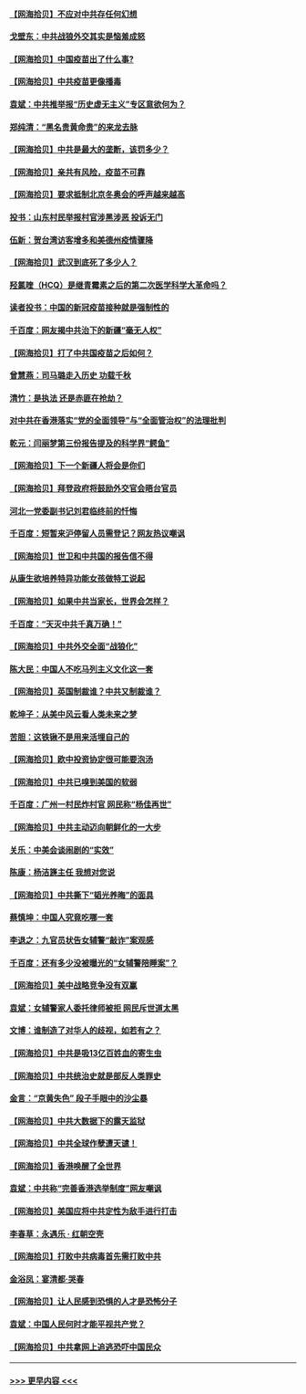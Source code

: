 #### [【网海拾贝】不应对中共存任何幻想](../pages/nsc993/n12881460.md?t=04160152) 
#### [戈壁东：中共战狼外交其实是恼羞成怒](../pages/nsc993/n12880392.md?t=04160152) 
#### [【网海拾贝】中国疫苗出了什么事?](../pages/nsc993/n12879124.md?t=04160152) 
#### [【网海拾贝】中共疫苗更像播毒](../pages/nsc993/n12876631.md?t=04160152) 
#### [袁斌：中共推举报“历史虚无主义”专区意欲何为？](../pages/nsc993/n12876530.md?t=04160152) 
#### [郑纯清：“黑名贵黄命贵”的来龙去脉](../pages/nsc993/n12875589.md?t=04160152) 
#### [【网海拾贝】中共是最大的垄断，该罚多少？](../pages/nsc993/n12874006.md?t=04160152) 
#### [【网海拾贝】亲共有风险，疫苗不可靠](../pages/nsc993/n12872224.md?t=04160152) 
#### [【网海拾贝】要求抵制北京冬奥会的呼声越来越高](../pages/nsc993/n12868962.md?t=04160152) 
#### [投书：山东村民举报村官涉黑涉恶 投诉无门](../pages/nsc993/n12869726.md?t=04160152) 
#### [伍新：贺台湾访客增多和美德州疫情骤降](../pages/nsc993/n12865651.md?t=04160152) 
#### [【网海拾贝】武汉到底死了多少人？](../pages/nsc993/n12863707.md?t=04160152) 
#### [羟氯喹（HCQ）是继青霉素之后的第二次医学科学大革命吗？](../pages/nsc993/n12638564.md?t=04160152) 
#### [读者投书：中国的新冠疫苗接种就是强制性的](../pages/nsc993/n12859932.md?t=04160152) 
#### [千百度：网友揭中共治下的新疆“毫无人权”](../pages/nsc993/n12858385.md?t=04160152) 
#### [【网海拾贝】打了中共国疫苗之后如何？](../pages/nsc993/n12857866.md?t=04160152) 
#### [曾慧燕：司马璐走入历史 功载千秋](../pages/nsc993/n12856996.md?t=04160152) 
#### [清竹：是执法 还是赤匪在抢劫？](../pages/nsc993/n12856952.md?t=04160152) 
#### [对中共在香港落实“党的全面领导”与“全面管治权”的法理批判](../pages/nsc993/n12856929.md?t=04160152) 
#### [乾元：闫丽梦第三份报告提及的科学界“鳄鱼”](../pages/nsc993/n12855985.md?t=04160152) 
#### [【网海拾贝】下一个新疆人将会是你们](../pages/nsc993/n12855864.md?t=04160152) 
#### [【网海拾贝】拜登政府将鼓励外交官会晤台官员](../pages/nsc993/n12853615.md?t=04160152) 
#### [河北一党委副书记刘君临终前的忏悔](../pages/nsc993/n12849420.md?t=04160152) 
#### [千百度：短暂来沪停留人员需登记？网友热议嘲讽](../pages/nsc993/n12853497.md?t=04160152) 
#### [【网海拾贝】世卫和中共国的报告信不得](../pages/nsc993/n12850902.md?t=04160152) 
#### [从康生欲培养特异功能女孩做特工说起](../pages/nsc993/n12849289.md?t=04160152) 
#### [【网海拾贝】如果中共当家长，世界会怎样？](../pages/nsc993/n12848436.md?t=04160152) 
#### [千百度：“天灭中共千真万确！”](../pages/nsc993/n12845659.md?t=04160152) 
#### [【网海拾贝】中共外交全面“战狼化”](../pages/nsc993/n12845607.md?t=04160152) 
#### [陈大民：中国人不吃马列主义文化这一套](../pages/nsc993/n12842496.md?t=04160152) 
#### [【网海拾贝】英国制裁谁？中共又制裁谁？](../pages/nsc993/n12840909.md?t=04160152) 
#### [乾坤子：从美中风云看人类未来之梦](../pages/nsc993/n12840590.md?t=04160152) 
#### [苦胆：这铁锹不是用来活埋自己的](../pages/nsc993/n12839512.md?t=04160152) 
#### [【网海拾贝】欧中投资协定很可能要泡汤](../pages/nsc993/n12835122.md?t=04160152) 
#### [【网海拾贝】中共已嗅到美国的软弱](../pages/nsc993/n12832411.md?t=04160152) 
#### [千百度：广州一村民炸村官 网民称“杨佳再世”](../pages/nsc993/n12832380.md?t=04160152) 
#### [【网海拾贝】中共主动迈向朝鲜化的一大步](../pages/nsc993/n12829887.md?t=04160152) 
#### [关乐：中美会谈闹剧的“实效”](../pages/nsc993/n12826698.md?t=04160152) 
#### [陈康：杨洁篪主任  我想对您说](../pages/nsc993/n12826609.md?t=04160152) 
#### [【网海拾贝】中共撕下“韬光养晦”的面具](../pages/nsc993/n12826459.md?t=04160152) 
#### [蔡慎坤：中国人究竟吃哪一套](../pages/nsc993/n12826010.md?t=04160152) 
#### [李退之：九官员状告女辅警“敲诈”案观感](../pages/nsc993/n12823984.md?t=04160152) 
#### [千百度：还有多少没被曝光的“女辅警陪睡案”？](../pages/nsc993/n12822136.md?t=04160152) 
#### [【网海拾贝】美中战略竞争没有双赢](../pages/nsc993/n12822105.md?t=04160152) 
#### [袁斌：女辅警家人委托律师被拒 网民斥世道太黑](../pages/nsc993/n12822004.md?t=04160152) 
#### [文博：谁制造了对华人的歧视，如若有之？](../pages/nsc993/n12821635.md?t=04160152) 
#### [【网海拾贝】中共是吸13亿百姓血的寄生虫](../pages/nsc993/n12819191.md?t=04160152) 
#### [【网海拾贝】中共统治史就是部反人类罪史](../pages/nsc993/n12816738.md?t=04160152) 
#### [金言：“京黄失色” 段子手眼中的沙尘暴](../pages/nsc993/n12815700.md?t=04160152) 
#### [【网海拾贝】中共大数据下的露天监狱](../pages/nsc993/n12811075.md?t=04160152) 
#### [【网海拾贝】中共全球作孽遭天谴！](../pages/nsc993/n12810258.md?t=04160152) 
#### [【网海拾贝】香港唤醒了全世界](../pages/nsc993/n12809100.md?t=04160152) 
#### [袁斌：中共称“完善香港选举制度”网友嘲讽](../pages/nsc993/n12808994.md?t=04160152) 
#### [【网海拾贝】美国应将中共定性为敌手进行打击](../pages/nsc993/n12806870.md?t=04160152) 
#### [李春草：永遇乐 · 红朝空壳](../pages/nsc993/n12805365.md?t=04160152) 
#### [【网海拾贝】打败中共病毒首先需打败中共](../pages/nsc993/n12803930.md?t=04160152) 
#### [金浴凤：宴清都‧哭春](../pages/nsc993/n12801601.md?t=04160152) 
#### [【网海拾贝】让人民感到恐惧的人才是恐怖分子](../pages/nsc993/n12799347.md?t=04160152) 
#### [袁斌：中国人民何时才能平视共产党？](../pages/nsc993/n12799306.md?t=04160152) 
#### [【网海拾贝】中共拿网上追逃恐吓中国民众](../pages/nsc993/n12796905.md?t=04160152) 

----
#### [ >>> 更早内容 <<< ](../indexes/nsc993-earlier.md)
